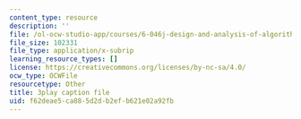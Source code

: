 ```yaml
---
content_type: resource
description: ''
file: /ol-ocw-studio-app/courses/6-046j-design-and-analysis-of-algorithms-spring-2015/f62deae5ca885d2db2efb621e02a92fb_cNB2lADK3_s.vtt
file_size: 102331
file_type: application/x-subrip
learning_resource_types: []
license: https://creativecommons.org/licenses/by-nc-sa/4.0/
ocw_type: OCWFile
resourcetype: Other
title: 3play caption file
uid: f62deae5-ca88-5d2d-b2ef-b621e02a92fb
---
```

